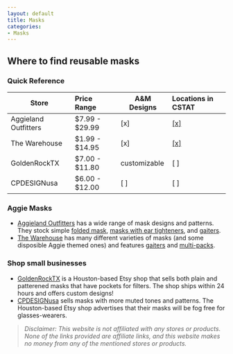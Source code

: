 ```yaml
---
layout: default
title: Masks
categories:
- Masks
---
```

## Where to find reusable masks
### Quick Reference

| Store | Price Range | A&M Designs | Locations in CSTAT |
| ------|:------------|-------------|:-------------------|
|Aggieland Outfitters | $7.99 - $29.99| [x] | [[x]](https://thewarehouseatcc.com/location-hours/) |
|The Warehouse| $1.99 - $14.95| [x] | [[x]](https://www.aggielandoutfitters.com/pages/locations) |
|GoldenRockTX| $7.00 - $11.80| customizable | [ ] |
|CPDESIGNusa| $6.00 - $12.00| [ ] | [ ] |


### Aggie Masks
* [Aggieland Outfitters](https://www.aggielandoutfitters.com/shop/masks) has a wide range of mask designs and patterns. They stock simple [folded mask](https://www.aggielandoutfitters.com/shop/p/blank-mask-grey-46026?categoryid=6273), [masks with ear tighteners](https://www.aggielandoutfitters.com/shop/p/maroon-atm-mask-poly-46433?categoryid=6273), and [gaiters](https://www.aggielandoutfitters.com/shop/p/tx-flag-gaiter-46547?categoryid=6273).
* [The Warehouse](https://thewarehouseatcc.com/masks/) has many different varieties of masks (and some disposible Aggie themed ones) and features [gaiters](https://thewarehouseatcc.com/gaitors/) and [multi-packs](https://thewarehouseatcc.com/masks/multi-pack-sets/).
### Shop small businesses
* [GoldenRockTX](https://www.etsy.com/shop/GoldenRockTX?ref=simple-shop-header-name&listing_id=865261398) is a Houston-based Etsy shop that sells both plain and patterened masks that have pockets for filters. The shop ships within 24 hours and offers custom designs! 
* [CPDESIGNusa](https://www.etsy.com/shop/CPDESIGNusa?ref=simple-shop-header-name&listing_id=891045925) sells masks with more muted tones and patterns. The Houston-based Etsy shop advertises that their masks will be fog free for glasses-wearers. 





> *Disclaimer: This website is not affiliated with any stores or products. None of the links provided are affiliate links, and this website makes no money from any of the mentioned stores or products.*
